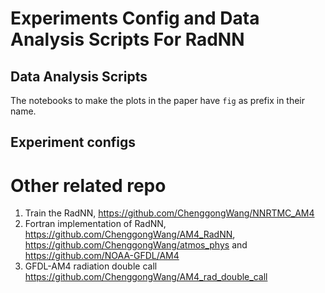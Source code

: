 # Experiments Config and Data Analysis Scripts For RadNN

## Data Analysis Scripts
The notebooks to make the plots in the paper have `fig` as prefix in their name.

## Experiment configs


# Other related repo
1. Train the RadNN, https://github.com/ChenggongWang/NNRTMC_AM4
2. Fortran implementation of RadNN, https://github.com/ChenggongWang/AM4_RadNN, https://github.com/ChenggongWang/atmos_phys and https://github.com/NOAA-GFDL/AM4
3. GFDL-AM4 radiation double call https://github.com/ChenggongWang/AM4_rad_double_call

